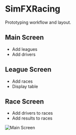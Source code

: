 # SimFXRacing
Prototyping workflow and layout.

## Main Screen
* Add leagues
* Add drivers

## League Screen
* Add races
* Display table

## Race Screen
* Add drivers to races
* Add results to races

![Main Screen](https://i.imgur.com/h3QqFJt.png)
